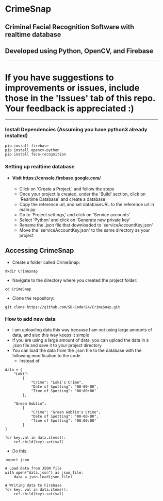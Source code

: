 # CrimeSnap
## Criminal Facial Recognition Software with realtime database 
## Developed using Python, OpenCV, and Firebase
---
# If you have suggestions to improvements or issues, include those in the 'Issues' tab of this repo. Your feedback is appreciated :)
---
### Install Dependencies (Assuming you have python3 already installed)
```
pip install firebase
pip install opencv-python
pip install face-recognition
```
### Setting up realtime database
- #### Visit https://console.firebase.google.com/ 
  - Click on 'Create a Project,' and follow the steps
  - Once your project is created, under the 'Build' section, click on 'Realtime Database' and create a database
  - Copy the reference url, and set databaseURL to the reference url in main.py
  - Go to 'Project settings,' and click on 'Service accounts'
  - Select 'Python' and click on 'Generate new private key'
  - Rename the .json file that downloaded to 'serviceAccountKey.json'
  - Move the 'serviceAccountKey.json' to the same directory as your project

## Accessing CrimeSnap
- Create a folder called CrimeSnap:
```
mkdir CrimeSnap
```
- Navigate to the directory where you created the project folder:
```
cd CrimeSnap
```
- Clone the repository:
```
git clone https://github.com/SD-Coder24/CrimeSnap.git
```

### How to add new data
- I am uploading data this way because I am not using large amounts of data, and also this way keeps it simple
- If you are using a large amount of data, you can upload the data in a .json file and save it to your project directory
- You can load the data from the .json file to the database with the following modification to the code
  - Instead of
```
data = {
    "Loki":
        {
            "Crime": "Loki's Crime",
            "Date of Spotting": "00-00-00",
            "Time of Spotting": "00:00:00"
        },

    "Green Goblin":
        {
            "Crime": "Green Goblin's Crime",
            "Date of Spotting": "00-00-00",
            "Time of Spotting": "00:00:00"
        }
}

for key,val in data.items():
    ref.child(key).set(val)
```
  - Do this:

```
import json

# Load data from JSON file
with open("data.json") as json_file:
    data = json.load(json_file)

# Writing data to Firebase
for key, val in data.items():
    ref.child(key).set(val)
```
